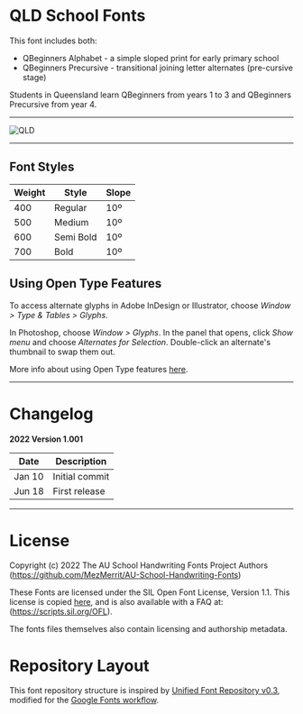 # QLD School Fonts

This font includes both:

- QBeginners Alphabet - a simple sloped print for early primary school
- QBeginners Precursive - transitional joining letter alternates (pre-cursive stage)

Students in Queensland learn QBeginners from years 1 to 3 and QBeginners Precursive from year 4. 

- - - -

![QLD](https://user-images.githubusercontent.com/34974280/174457710-2a86b874-bf16-4bc0-8944-f55f6ab26ce7.png)

- - - -

## Font Styles ##

Weight        | Style        | Slope
------------- | -------------| -------------
400           | Regular      | 10º
500           | Medium       | 10º
600           | Semi Bold    | 10º
700           | Bold         | 10º

## Using Open Type Features ##

To access alternate glyphs in Adobe InDesign or Illustrator, choose *Window > Type & Tables > Glyphs*.

In Photoshop, choose *Window > Glyphs*. In the panel that opens, click *Show menu* and choose *Alternates for Selection*. Double-click an alternate's thumbnail to swap them out.

More info about using Open Type features [here](https://www.fonts.com/content/learning/fontology/level-4/fine-typography/locating-alternate-glyphs).

- - - -

# Changelog #

**2022 Version 1.001**

Date          | Description
------------- | -------------
Jan 10        | Initial commit
Jun 18        | First release

- - - -

# License #

Copyright (c) 2022 The AU School Handwriting Fonts Project Authors (https://github.com/MezMerrit/AU-School-Handwriting-Fonts)

These Fonts are licensed under the SIL Open Font License, Version 1.1. This license is copied [here](https://github.com/MezMerrit/AU-School-Handwriting-Fonts/blob/main/OFL.txt "SIL Open Font License"), and is also available with a FAQ at: (https://scripts.sil.org/OFL).

The fonts files themselves also contain licensing and authorship metadata.

# Repository Layout #

This font repository structure is inspired by [Unified Font Repository v0.3](https://github.com/unified-font-repository/Unified-Font-Repository), modified for the [Google Fonts workflow](https://github.com/googlefonts/googlefonts-project-template).
